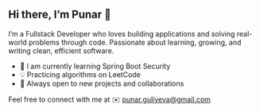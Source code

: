 **Hi there, I’m Punar 👋**
---

I’m a Fullstack Developer who loves building applications and solving real-world problems through code. Passionate about learning, growing, and writing clean, efficient software. 

* 🌱 I am currently learning Spring Boot Security
*  💡 Practicing algorithms on LeetCode   
* 🤝 Always open to new projects and collaborations  

Feel free to connect with me at ✉️ punar.guliyeva@gmail.com


